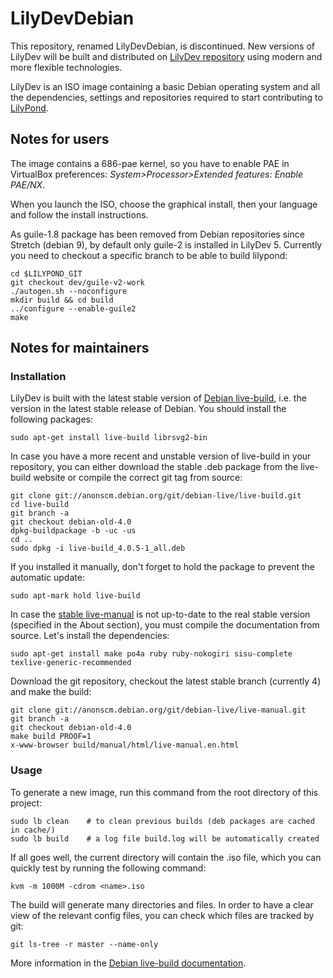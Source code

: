 # LilyDevDebian

This repository, renamed LilyDevDebian, is discontinued. New versions of LilyDev
will be built and distributed on [LilyDev repository](https://github.com/fedelibre/LilyDev/)
using modern and more flexible technologies.

LilyDev is an ISO image containing a basic Debian operating system and
all the dependencies, settings and repositories required to start
contributing to [LilyPond](http://lilypond.org/).

## Notes for users

The image contains a 686-pae kernel, so you have to enable PAE in
VirtualBox preferences: *System\>Processor\>Extended features: Enable PAE/NX*.

When you launch the ISO, choose the graphical install, then your
language and follow the install instructions.

As guile-1.8 package has been removed from Debian repositories since
Stretch (debian 9), by default only guile-2 is installed in LilyDev 5.
Currently you need to checkout a specific branch to be able to build
lilypond:

    cd $LILYPOND_GIT
    git checkout dev/guile-v2-work
    ./autogen.sh --noconfigure
    mkdir build && cd build
    ../configure --enable-guile2
    make

## Notes for maintainers

### Installation

LilyDev is built with the latest stable version of
[Debian live-build](http://debian-live.alioth.debian.org/live-build/),
i.e. the version in the latest stable release of Debian. You should
install the following packages:

    sudo apt-get install live-build librsvg2-bin

In case you have a more recent and unstable version of live-build in
your repository, you can either download the stable .deb package from
the live-build website or compile the correct git tag from source:

    git clone git://anonscm.debian.org/git/debian-live/live-build.git
    cd live-build
    git branch -a
    git checkout debian-old-4.0
    dpkg-buildpackage -b -uc -us
    cd ..
    sudo dpkg -i live-build_4.0.5-1_all.deb

If you installed it manually, don't forget to hold the package to prevent
the automatic update:

    sudo apt-mark hold live-build

In case the [stable live-manual](http://debian-live.alioth.debian.org/live-manual/stable/manual/html/live-manual.en.html)
is not up-to-date to the real stable version (specified in the About section), you
must compile the documentation from source.  Let's install the dependencies:

    sudo apt-get install make po4a ruby ruby-nokogiri sisu-complete texlive-generic-recommended

Download the git repository, checkout the latest stable branch (currently 4)
and make the build:

    git clone git://anonscm.debian.org/git/debian-live/live-manual.git
    git branch -a
    git checkout debian-old-4.0
    make build PROOF=1
    x-www-browser build/manual/html/live-manual.en.html


### Usage

To generate a new image, run this command from the root directory of
this project:

    sudo lb clean    # to clean previous builds (deb packages are cached in cache/)
    sudo lb build    # a log file build.log will be automatically created

If all goes well, the current directory will contain the .iso file, which
you can quickly test by running the following command:

    kvm -m 1000M -cdrom <name>.iso

The build will generate many directories and files. In order to have a
clear view of the relevant config files, you can check which files are
tracked by git:

    git ls-tree -r master --name-only

More information in the [Debian live-build
documentation](http://debian-live.alioth.debian.org/live-manual/stable/manual/html/live-manual.en.html).
